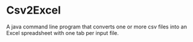 # Csv2Excel
A java command line program that converts one or more csv files into an Excel spreadsheet with one tab per input file.
